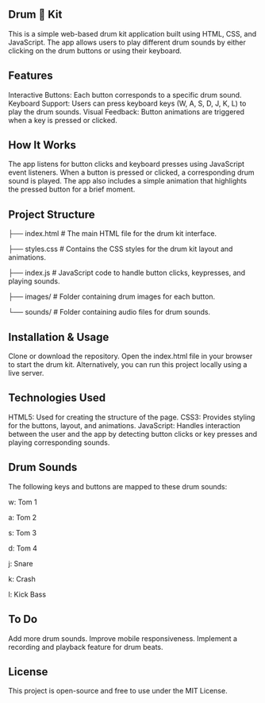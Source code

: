 ## Drum 🥁 Kit

This is a simple web-based drum kit application built using HTML, CSS, and JavaScript. The app allows users to play different drum sounds by either clicking on the drum buttons or using their keyboard.

## Features

Interactive Buttons: Each button corresponds to a specific drum sound.
Keyboard Support: Users can press keyboard keys (W, A, S, D, J, K, L) to play the drum sounds.
Visual Feedback: Button animations are triggered when a key is pressed or clicked. 

## How It Works

The app listens for button clicks and keyboard presses using JavaScript event listeners.
When a button is pressed or clicked, a corresponding drum sound is played.
The app also includes a simple animation that highlights the pressed button for a brief moment.

## Project Structure

├── index.html         # The main HTML file for the drum kit interface.

├── styles.css         # Contains the CSS styles for the drum kit layout and animations.

├── index.js           # JavaScript code to handle button clicks, keypresses, and playing sounds.

├── images/            # Folder containing drum images for each button.

└── sounds/            # Folder containing audio files for drum sounds.

## Installation & Usage

Clone or download the repository.
Open the index.html file in your browser to start the drum kit.
Alternatively, you can run this project locally using a live server.

## Technologies Used

HTML5: Used for creating the structure of the page.
CSS3: Provides styling for the buttons, layout, and animations.
JavaScript: Handles interaction between the user and the app by detecting button clicks or key presses and playing corresponding sounds.

## Drum Sounds

The following keys and buttons are mapped to these drum sounds:

w: Tom 1

a: Tom 2

s: Tom 3

d: Tom 4

j: Snare

k: Crash

l: Kick Bass

## To Do

Add more drum sounds.
Improve mobile responsiveness.
Implement a recording and playback feature for drum beats.

## License

This project is open-source and free to use under the MIT License.


